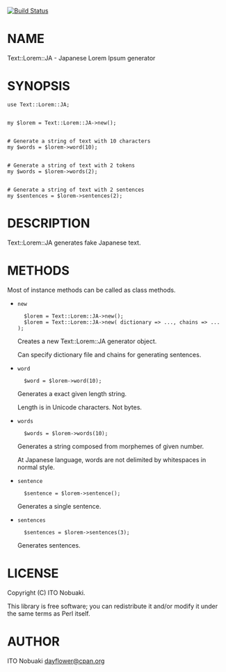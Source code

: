 [![Build Status](https://travis-ci.org/dayflower/p5-Text-Lorem-JA.png?branch=master)](https://travis-ci.org/dayflower/p5-Text-Lorem-JA)
# NAME

Text::Lorem::JA - Japanese Lorem Ipsum generator

# SYNOPSIS

    use Text::Lorem::JA;
    

    my $lorem = Text::Lorem::JA->new();
    

    # Generate a string of text with 10 characters
    my $words = $lorem->word(10);
    

    # Generate a string of text with 2 tokens
    my $words = $lorem->words(2);
    

    # Generate a string of text with 2 sentences
    my $sentences = $lorem->sentences(2);

# DESCRIPTION

Text::Lorem::JA generates fake Japanese text.

# METHODS

Most of instance methods can be called as class methods.

- `new`

        $lorem = Text::Lorem::JA->new();
        $lorem = Text::Lorem::JA->new( dictionary => ..., chains => ... );

    Creates a new Text::Lorem::JA generator object.

    Can specify dictionary file and chains for generating sentences.

- `word`

        $word = $lorem->word(10);

    Generates a exact given length string.

    Length is in Unicode characters.  Not bytes.

- `words`

        $words = $lorem->words(10);

    Generates a string composed from morphemes of given number.

    At Japanese language, words are not delimited by whitespaces in normal style.

- `sentence`

        $sentence = $lorem->sentence();

    Generates a single sentence.

- `sentences`

        $sentences = $lorem->sentences(3);

    Generates sentences.

# LICENSE

Copyright (C) ITO Nobuaki.

This library is free software; you can redistribute it and/or modify
it under the same terms as Perl itself.

# AUTHOR

ITO Nobuaki <dayflower@cpan.org>
